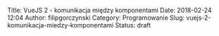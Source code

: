 Title: VueJS 2 - komunikacja między komponentami
Date: 2018-02-24 12:04
Author: filipgorczynski
Category: Programowanie
Slug: vuejs-2-komunikacja-miedzy-komponentami
Status: draft


